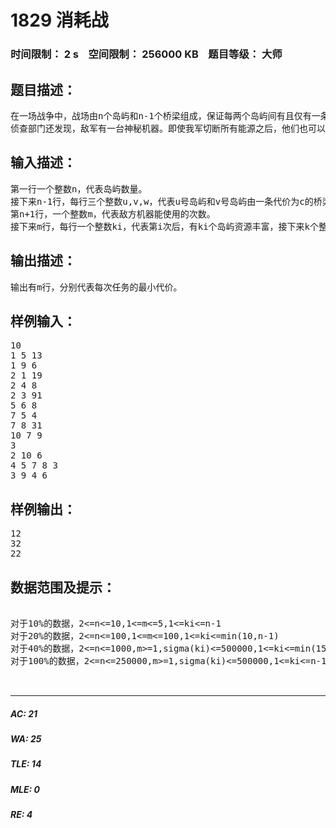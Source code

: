 # 1829 消耗战   
### 时间限制： 2 s&nbsp;&nbsp;&nbsp;&nbsp;空间限制： 256000 KB&nbsp;&nbsp;&nbsp;&nbsp;题目等级： 大师  
## 题目描述：  

<pre>
在一场战争中，战场由n个岛屿和n-1个桥梁组成，保证每两个岛屿间有且仅有一条路径可达。现在，我军已经侦查到敌军的总部在编号为1的岛屿，而且他们已经没有足够多的能源维系战斗，我军胜利在望。已知在其他k个岛屿上有丰富能源，为了防止敌军获取能源，我军的任务是炸毁一些桥梁，使得敌军不能到达任何能源丰富的岛屿。由于不同桥梁的材质和结构不同，所以炸毁不同的桥梁有不同的代价，我军希望在满足目标的同时使得总代价最小。
侦查部门还发现，敌军有一台神秘机器。即使我军切断所有能源之后，他们也可以用那台机器。机器产生的效果不仅仅会修复所有我军炸毁的桥梁，而且会重新随机资源分布（但可以保证的是，资源不会分布到1号岛屿上）。不过侦查部门还发现了这台机器只能够使用m次，所以我们只需要把每次任务完成即可。
</pre>
  
  
## 输入描述：  

<pre>
第一行一个整数n，代表岛屿数量。
接下来n-1行，每行三个整数u,v,w，代表u号岛屿和v号岛屿由一条代价为c的桥梁直接相连，保证1<=u,v<=n且1<=c<=100000。
第n+1行，一个整数m，代表敌方机器能使用的次数。
接下来m行，每行一个整数ki，代表第i次后，有ki个岛屿资源丰富，接下来k个整数h1,h2,…hk，表示资源丰富岛屿的编号。
</pre>
  
  
## 输出描述：  

<pre>
输出有m行，分别代表每次任务的最小代价。
</pre>
  
  
## 样例输入：  

<pre>
10
1 5 13
1 9 6
2 1 19
2 4 8
2 3 91
5 6 8
7 5 4
7 8 31
10 7 9
3
2 10 6
4 5 7 8 3
3 9 4 6
</pre>
  
  
## 样例输出：  

<pre>
12
32
22
</pre>
  
  
## 数据范围及提示：  

<pre>

对于10%的数据，2<=n<=10,1<=m<=5,1<=ki<=n-1
对于20%的数据，2<=n<=100,1<=m<=100,1<=ki<=min(10,n-1)
对于40%的数据，2<=n<=1000,m>=1,sigma(ki)<=500000,1<=ki<=min(15,n-1)
对于100%的数据，2<=n<=250000,m>=1,sigma(ki)<=500000,1<=ki<=n-1
 

</pre>
  
  
***  

##### AC: 21  
##### WA: 25  
##### TLE: 14  
##### MLE: 0  
##### RE: 4  
